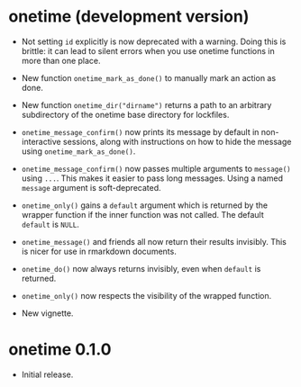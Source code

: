 # onetime (development version)

* Not setting `id` explicitly is now deprecated with a warning. Doing this
  is brittle: it can lead to silent errors when you use onetime functions 
  in more than one place.
  
* New function `onetime_mark_as_done()` to manually mark an action as done.

* New function `onetime_dir("dirname")` returns a path to an arbitrary 
  subdirectory of the onetime base directory for lockfiles.

* `onetime_message_confirm()` now prints its message by default in 
  non-interactive sessions, along with instructions on how to hide the message 
  using `onetime_mark_as_done()`.
  
* `onetime_message_confirm()` now passes multiple arguments to `message()` 
  using `...`. This makes it easier to pass long messages.
  Using a named `message` argument is soft-deprecated.

* `onetime_only()` gains a `default` argument which is returned by the
  wrapper function if the inner function was not called. The default `default`
  is `NULL`.

* `onetime_message()` and friends all now return their results invisibly. This 
  is nicer for use in rmarkdown documents.
  
* `onetime_do()` now always returns invisibly, even when `default` is returned.

* `onetime_only()` now respects the visibility of the wrapped function.

* New vignette.
  
# onetime 0.1.0

* Initial release.
